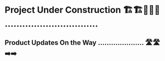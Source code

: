 # Project Under Construction 🏗️🏗️🚧🚧🚧 ................................

## Product Updates On the Way ..................... 🛣️🛣️➡️➡️









